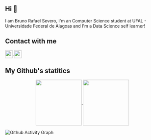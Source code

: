 
## Hi 👋

I am Bruno Rafael Severo, I'm an Computer Science student at UFAL - Universidade Federal de Alagoas and I'm a Data Science self learner!


## Contact with me
<p align=midlle>
    <a href = "mailto:brsss@ic.ufal.br?subject=Olá,%20Bruno!%20" title="E-mail">
        <img height=25 align="center" src = "https://img.shields.io/badge/Gmail-D14836?style=for-the-badge&logo=gmail&logoColor=white&link=mailto:brsss@ic.ufal.br?subject=Olá,%20Bruno!%20">
    </a>
    <a href = "https://www.linkedin.com/in/brsevero/" title="linkedin">
        <img height=25 align="center" src="https://img.shields.io/badge/LinkedIn-0077B5?style=for-the-badge&logo=linkedin&logoColor=white">
    </a>
</p>

## My Github's statitics
<p align=center>
    <a href="https://github.com/anuraghazra/github-readme-stats" title="Go to Source">
        <img height=150 align="center" src="https://github-readme-stats.vercel.app/api?username=brsevero&count_private=true&show_icons=true&theme=react">
    </a>
    <a href="https://github.com/anuraghazra/github-readme-stats">
    <img height=150 align="center" src="https://github-readme-stats.vercel.app/api/top-langs/?username=brsevero&bg_color=20232a&title_color=61dafb&icon_color=a960ff&text_color=ffffff" />
  </a>
</p>

![Github Activity Graph](https://shielded-tor-19298.herokuapp.com/graph?username=brsevero&theme=react-dark)

